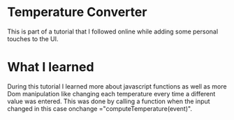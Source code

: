 # Temperature Converter
This is part of a tutorial that I followed online while adding some personal touches to the UI.
# What I learned
During this tutorial I learned more about javascript functions
as well as more Dom manipulation like changing each temperature
every time a different value was entered. This was done by
calling a function when the input changed in this case
onchange ="computeTemperature(event)".
